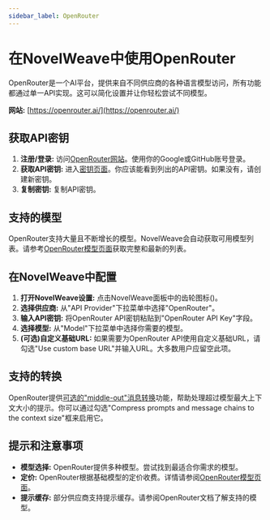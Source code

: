 ```yaml
---
sidebar_label: OpenRouter
---
```


# 在NovelWeave中使用OpenRouter

OpenRouter是一个AI平台，提供来自不同供应商的各种语言模型访问，所有功能都通过单一API实现。这可以简化设置并让你轻松尝试不同模型。

**网站:** [https://openrouter.ai/](https://openrouter.ai/)

## 获取API密钥

1. **注册/登录:** 访问[OpenRouter网站](https://openrouter.ai/)。使用你的Google或GitHub账号登录。
2. **获取API密钥:** 进入[密钥页面](https://openrouter.ai/keys)。你应该能看到列出的API密钥。如果没有，请创建新密钥。
3. **复制密钥:** 复制API密钥。

## 支持的模型

OpenRouter支持大量且不断增长的模型。NovelWeave会自动获取可用模型列表。请参考[OpenRouter模型页面](https://openrouter.ai/models)获取完整和最新的列表。

## 在NovelWeave中配置

1. **打开NovelWeave设置:** 点击NovelWeave面板中的齿轮图标(<Codicon name="gear" />)。
2. **选择供应商:** 从"API Provider"下拉菜单中选择"OpenRouter"。
3. **输入API密钥:** 将OpenRouter API密钥粘贴到"OpenRouter API Key"字段。
4. **选择模型:** 从"Model"下拉菜单中选择你需要的模型。
5. **(可选)自定义基础URL:** 如果需要为OpenRouter API使用自定义基础URL，请勾选"Use custom base URL"并输入URL。大多数用户应留空此项。

## 支持的转换

OpenRouter提供[可选的"middle-out"消息转换](https://openrouter.ai/docs/features/message-transforms)功能，帮助处理超过模型最大上下文大小的提示。你可以通过勾选"Compress prompts and message chains to the context size"框来启用它。

## 提示和注意事项

- **模型选择:** OpenRouter提供多种模型。尝试找到最适合你需求的模型。
- **定价:** OpenRouter根据基础模型的定价收费。详情请参阅[OpenRouter模型页面](https://openrouter.ai/models)。
- **提示缓存:** 部分供应商支持提示缓存。请参阅OpenRouter文档了解支持的模型。

